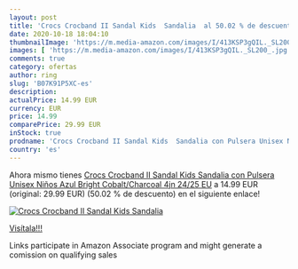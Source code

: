 ```yaml
---
layout: post
title: 'Crocs Crocband II Sandal Kids  Sandalia  al 50.02 % de descuento'
date: 2020-10-18 18:04:10
thumbnailImage: 'https://m.media-amazon.com/images/I/413KSP3gQIL._SL200_.jpg'
images: [ 'https://m.media-amazon.com/images/I/413KSP3gQIL._SL200_.jpg' ]
comments: true
category: ofertas
author: ring
slug: 'B07K91P5XC-es'
description:
actualPrice: 14.99 EUR
currency: EUR
price: 14.99
comparePrice: 29.99 EUR
inStock: true
prodname: 'Crocs Crocband II Sandal Kids  Sandalia con Pulsera Unisex Niños  Azul  Bright Cobalt/Charcoal 4jn   24/25 EU'
country: 'es'
---
```


Ahora mismo tienes [Crocs Crocband II Sandal Kids  Sandalia con Pulsera Unisex Niños  Azul  Bright Cobalt/Charcoal 4jn   24/25 EU](https://www.amazon.es/dp/B07K91P5XC/?tag=tolees-21) a 14.99 EUR (original: 29.99 EUR) (50.02 %  de descuento) en el siguiente enlace!

[![Crocs Crocband II Sandal Kids  Sandalia ](https://m.media-amazon.com/images/I/413KSP3gQIL._SL200_.jpg)](https://www.amazon.es/dp/B07K91P5XC/?tag=tolees-21)

[Visítala!!!](https://www.amazon.es/dp/B07K91P5XC/?tag=tolees-21)

Links participate in Amazon Associate program and might generate a comission on qualifying sales
